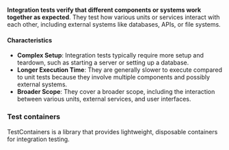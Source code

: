 **Integration tests verify that different components or systems work together as expected**. They test how various units or services interact with each other, including external systems like databases, APIs, or file systems.
#### Characteristics

- **Complex Setup**: Integration tests typically require more setup and teardown, such as starting a server or setting up a database.
- **Longer Execution Time**: They are generally slower to execute compared to unit tests because they involve multiple components and possibly external systems.
- **Broader Scope**: They cover a broader scope, including the interaction between various units, external services, and user interfaces.

### Test containers

TestContainers is a library that provides lightweight, disposable containers for integration testing.